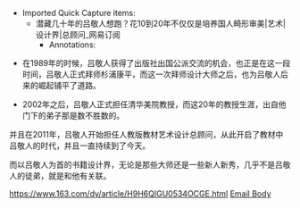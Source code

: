 - Imported Quick Capture items:
    - 潜藏几十年的吕敬人想跑？花10到20年不仅仅是培养国人畸形审美|艺术|设计界|总顾问_网易订阅
        - Annotations:

* 在1989年的时候，吕敬人获得了出版社出国公派交流的机会，也正是在这一段时间，吕敬人正式拜师杉浦康平，而这一次拜师设计大师之后，也为吕敬人后来的崛起铺平了道路。

* 2002年之后，吕敬人正式担任清华美院教授，而这20年的教授生涯，出自他门下的弟子那是数不胜数的。

并且在2011年，吕敬人开始担任人教版教材艺术设计总顾问，从此开启了教材中吕敬人的时代，并且一直持续到了今天。

而以吕敬人为首的书籍设计界，无论是那些大师还是一些新人新秀，几乎不是吕敬人的徒弟，就是和他有关联。



https://www.163.com/dy/article/H9H6QIGU0534OCGE.html [Email Body](https://files.todoist.com/3KCdWYkYscuKlKIL7RXJxt0g5no_Jz3VOGXomjPSBcfuaAklOLFX-dkhJjuZyJw4/by/21878347/as/file.html)
